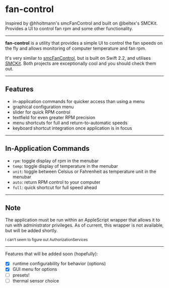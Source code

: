 # fan-control
Inspired by @hholtmann's smcFanControl and built on @beltex's SMCKit. Provides a UI to control fan rpm and some other functionality.

---

**fan-control** is a utility that provides a simple UI to control the fan speeds on the fly and allows monitoring of computer temperature and fan rpm.

It's very similar to [smcFanControl](https://github.com/hholtmann/smcFanControl), but is built on Swift 2.2, and utilises [SMCKit](https://github.com/beltex/SMCKit). Both projects are exceptionally cool and you should check them out.

---

## Features
  - in-application commands for quicker access than using a menu
  - graphical configuration menu
  - slider for quick RPM control
  - textfield for even greater RPM precision
  - menu shortcuts for full and return-to-automatic speeds
  - keyboard shortcut integration once application is in focus

---

## In-Application Commands
  - `rpm`: toggle display of rpm in the menubar
  - `temp`: toggle display of temperature in the menubar
  - `unit`: toggle between Celsius or Fahrenheit as temperature unit in the menubar
  - `auto`: return RPM control to your computer
  - `full`: quick shortcut for full speed ahead

---

## Note
The application must be run within an AppleScript wrapper that allows it to run with administrator privileges. As of current, this wrapper is not available, but will be added shortly.

<sub>I can't seem to figure out AuthorizationServices</sub>

---

Features that will be added soon (hopefully):
  - [x] runtime configurability for behavior (options)
  - [x] GUI menu for options
  - [ ] presets!
  - [ ] thermal sensor choice
